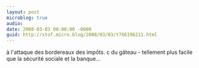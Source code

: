 ```yaml
---
layout: post
microblog: true
audio: 
date: 2008-03-03 00:00:00 -0000
guid: http://xtof.micro.blog/2008/03/03/t766196211.html
---
```

à l'attaque des bordereaux des impôts. c du gâteau - tellement plus facile que la sécurité sociale et la banque...
